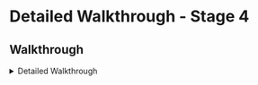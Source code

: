 # Detailed Walkthrough - Stage 4




## Walkthrough
<details>
 <summary>Detailed Walkthrough</summary>

We will now start  accessing services.

In your main function, add a new handler to the Rest configuration 

```go
r.GET("/ping", getping)
r.POST("/vpg", createVPG)

```



and then add a new function which implements the handler.
This function is the primary function we will be expanding over the workshop to handle all the VPG creation logic and orchestration.

``` go
func createVPG(c *gin.Context) {
	type VPGRequest struct {
		VPGName string
	}

	var requestBody VPGRequest

	if err := c.BindJSON(&requestBody); err != nil {
		c.AbortWithStatusJSON(400, gin.H{"msg": "Invalid Body"})
		return
	}

    log.Printf("Received request to create VPG %s", requestBody.VPGName)

	// Add the code below steps here

}
```
This code gets and parses the JSON from the request
But we want to start the process of creating a VPG which starts with creating a Task


## 4A - GRPC Details


So we need to add code to make GRPC call to the Tasks service

Add the grpc to the project. 
On the command line:
```shell
go get google.golang.org/grpc
go get google.golang.org/grpc/credentials/insecure
```

We also need to add the GRPC client code to our project
So copy tasks/tasks to the protection folder
```shell
cp -r ../tasks/tasks .
```


Now we can add code to make the call to the Tasks Service
```go
func createTask() (string, error) {
	conn, err := grpc.Dial(TASKS_GRPC_HOST, grpc.WithTransportCredentials(insecure.NewCredentials()))

	if err != nil {
		log.Printf("did not connect: %v", err)
		return "", err
	}
	defer conn.Close()

	c := pb.NewTasksClient(conn)
	ctx, cancel := context.WithTimeout(context.Background(), time.Second)
	defer cancel()

	ret, err := c.CreateTask(ctx, &pb.CreateTaskRequest{})
	if err != nil {
		log.Printf("could not create tast: %v", err)
		return "", err
	}
	log.Printf("New Task Created %s with status %d", ret.GetTaskid(), ret.GetStatus())
	return ret.GetTaskid(), nil
}

```
Add to your imports the missing imports (we will name it pb to make it easier to reference)
```go
Add those two packages to the imports in your file:
```go

	pb "protection/tasks"

	"github.com/gin-gonic/gin"

	"google.golang.org/grpc"
	"google.golang.org/grpc/credentials/insecure"

```

## 4B - Rest Approach
This is a version of the CreateTask function that uses Rest instead

```go
func createTaskRest() (string, error) {

	log.Printf("Making REST call to create a task")

	resp, err := http.Post(TASKS_URL+"/task", "application/json", nil)
	//Handle Error
	if err != nil {
		log.Print("An Error Occured %v", err)
		return "", err
	}
	defer resp.Body.Close()
	//Read the response body\
	decoder := json.NewDecoder(resp.Body)

	type TaskResponse struct {
		Taskid string `json:"taskid"`
		Status int    `json:"status"`
	}
	var retobj TaskResponse
	err = decoder.Decode(&retobj)
	if err != nil {
		log.Printf("Error decoding object %v", retobj)
		return "", err
	}

	log.Printf("New Task Created %s with status %d", retobj.Taskid, retobj.Status)
	return retobj.Taskid, nil
}

```



## Both Approaches


and in the function createVPG, after the  we can call that code after we parse the body of the incoming request (with BindJSON).
Lets also update the return to return the new taskid
```go
	taskid, err := createTask()
	if err != nil {
		c.AbortWithStatusJSON(400, gin.H{"msg": "Unable to create task"})
		return
	}
    log.Printf("Task Created %s", taskid)
   	c.JSON(200, gin.H{ "taskid": taskid})  // only return task id so far


``` 


You can build and upload your code to kubernetes
```shell
# run from within the protection directory
../utils/deploy_protection.sh

# test it
curl -X POST localhost:30004/vpg -d '{"vpgname": "VPG1"}'


# You can easily see the logs for the pod
kubectl get pods

# Take real name for pod
kubectl logs protection-<THE NAME FROM THE get pods COMMAND>
```
